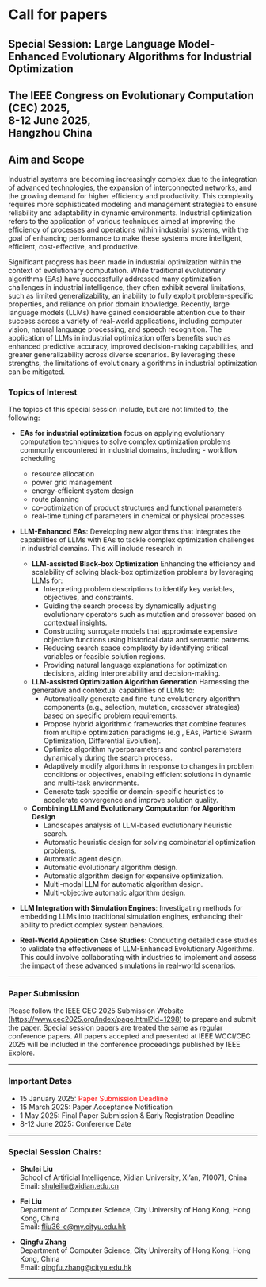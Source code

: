 # Call for papers

## Special Session: Large Language Model-Enhanced Evolutionary Algorithms for Industrial Optimization

## The IEEE Congress on Evolutionary Computation (CEC) 2025, <br>8-12 June 2025,<br> Hangzhou China

## Aim and Scope

Industrial systems are becoming increasingly complex due to the integration of advanced technologies, the expansion of interconnected networks, and the growing demand for higher efficiency and productivity. This complexity requires more sophisticated modeling and management strategies to ensure reliability and adaptability in dynamic environments. Industrial optimization refers to the application of various techniques aimed at improving the efficiency of processes and operations within industrial systems, with the goal of enhancing performance to make these systems more intelligent, efficient, cost-effective, and productive.

Significant progress has been made in industrial optimization within the context of evolutionary computation. While traditional evolutionary algorithms (EAs) have successfully addressed many optimization challenges in industrial intelligence, they often exhibit several limitations, such as limited generalizability, an inability to fully exploit problem-specific properties, and reliance on prior domain knowledge. Recently, large language models (LLMs) have gained considerable attention due to their success across a variety of real-world applications, including computer vision, natural language processing, and speech recognition. The application of LLMs in industrial optimization offers benefits such as enhanced predictive accuracy, improved decision-making capabilities, and greater generalizability across diverse scenarios. By leveraging these strengths, the limitations of evolutionary algorithms in industrial optimization can be mitigated.

### Topics of Interest

The topics of this special session include, but are not limited to, the following:
- **EAs for industrial optimization** focus on applying evolutionary computation techniques to solve complex optimization problems commonly encountered in industrial domains, including   - workflow scheduling
  - resource allocation
  - power grid management
  - energy-efficient system design
  - route planning
  - co-optimization of product structures and functional parameters
  - real-time tuning of parameters in chemical or physical processes
  <!--
   This will include research in
  - **Data-Driven EAs**: Combining EAs with machine learning models (e.g., surrogate-assisted optimization, reinforcement learning) to improve efficiency.
  - **Knowledge-Driven Methods**: Leveraging domain knowledge to guide search (e.g., dimensionality reduction, heuristic rules).
  - **Adaptive Mechanisms**: Developing self-tuning EAs that adjust parameters dynamically based on problem feedback.
  - **Multi-Task Optimization**: Simultaneously solving related tasks by sharing learned knowledge across problems.
  - **Bilevel Optimization**: Developing efficient bilevel EAs for solving industrial bilevel problems where one problem (upper-level) depends on the solution of another problem (lower-level)
  -->
- **LLM-Enhanced EAs**: Developing new algorithms that integrates the capabilities of LLMs with EAs to tackle complex optimization challenges in industrial domains. This will include research in
  - **LLM-assisted Black-box Optimization** Enhancing the efficiency and scalability of solving black-box optimization problems by leveraging LLMs for:
    - Interpreting problem descriptions to identify key variables, objectives, and constraints.
    - Guiding the search process by dynamically adjusting evolutionary operators such as mutation and crossover based on contextual insights.
    - Constructing surrogate models that approximate expensive objective functions using historical data and semantic patterns.
    - Reducing search space complexity by identifying critical variables or feasible solution regions.
    - Providing natural language explanations for optimization decisions, aiding interpretability and decision-making.
  - **LLM-assisted Optimization Algorithm Generation** Harnessing the generative and contextual capabilities of LLMs to:
    - Automatically generate and fine-tune evolutionary algorithm components (e.g., selection, mutation, crossover strategies) based on specific problem requirements.
    - Propose hybrid algorithmic frameworks that combine features from multiple optimization paradigms (e.g., EAs, Particle Swarm Optimization, Differential Evolution).
    - Optimize algorithm hyperparameters and control parameters dynamically during the search process.
    - Adaptively modify algorithms in response to changes in problem conditions or objectives, enabling efficient solutions in dynamic and multi-task environments.
    - Generate task-specific or domain-specific heuristics to accelerate convergence and improve solution quality.
  - **Combining LLM and Evolutionary Computation for Algorithm Design**
    - Landscapes analysis of LLM-based evolutionary heuristic search.
    - Automatic heuristic design for solving combinatorial optimization problems.
    - Automatic agent design.
    - Automatic evolutionary algorithm design.
    - Automatic algorithm design for expensive optimization.
    - Multi-modal LLM for automatic algorithm design.
    - Multi-objective automatic algorithm design.

  
- **LLM Integration with Simulation Engines**: Investigating methods for embedding LLMs into traditional simulation engines, enhancing their ability to predict complex system behaviors.
  
- **Real-World Application Case Studies**: Conducting detailed case studies to validate the effectiveness of LLM-Enhanced Evolutionary Algorithms. This could involve collaborating with industries to implement and assess the impact of these advanced simulations in real-world scenarios.

---


### Paper Submission

Please follow the IEEE CEC 2025 Submission Website (https://www.cec2025.org/index/page.html?id=1298) to prepare and submit the paper. Special session papers are treated the same as regular conference papers. All papers accepted and presented at IEEE WCCI/CEC 2025 will be included in the conference proceedings published by IEEE Explore.
  
---


### Important Dates

- 15 January 2025: <font color="red">Paper Submission Deadline</font>
- 15 March 2025: Paper Acceptance Notification
- 1 May 2025: Final Paper Submission & Early Registration Deadline
- 8-12 June 2025: Conference Date
  
---


### Special Session Chairs:

- **Shulei Liu**  
  School of Artificial Intelligence, Xidian University, Xi’an, 710071, China  
  Email: [shuleiliu@xidian.edu.cn](mailto:shuleiliu@xidian.edu.cn)  

- **Fei Liu**  
  Department of Computer Science, City University of Hong Kong, Hong Kong, China  
  Email: [fliu36-c@my.cityu.edu.hk](mailto:fliu36-c@my.cityu.edu.hk)

- **Qingfu Zhang**  
  Department of Computer Science, City University of Hong Kong, Hong Kong, China  
  Email: [qingfu.zhang@cityu.edu.hk](mailto:qingfu.zhang@cityu.edu.hk)  

---
